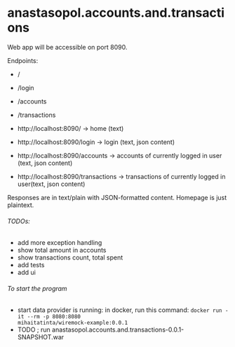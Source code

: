 # anastasopol.accounts.and.transactions

Web app will be accessible on port 8090.

Endpoints:
* /
* /login
* /accounts
* /transactions


* http://localhost:8090/ -> home (text)
* http://localhost:8090/login -> login (text, json content)
* http://localhost:8090/accounts -> accounts of currently logged in user (text, json content)
* http://localhost:8090/transactions ->  transactions of currently logged in user(text, json content)


Responses are in text/plain with JSON-formatted content. Homepage is just plaintext.


<h6>TODOs:</h6>

* add more exception handling
* show total amount in accounts
* show transactions count, total spent
* add tests
* add ui

<h6>To start the program </h6>
  
 * start data provider is running: in docker, run this command: <code>docker run -it --rm -p 8080:8080 mihaitatinta/wiremock-example:0.0.1</code> 
 * TODO ; run anastasopol.accounts.and.transactions-0.0.1-SNAPSHOT.war

